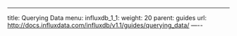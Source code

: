 ---
title: Querying Data
menu:
  influxdb_1_1:
    weight: 20
    parent: guides
    url: http://docs.influxdata.com/influxdb/v1.1/guides/querying_data/
—--
